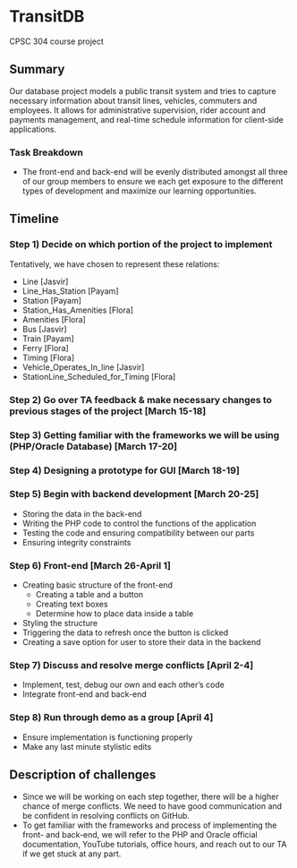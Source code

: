 # TransitDB
CPSC 304 course project

## Summary
Our database project models a public transit system and tries to capture necessary information about transit lines, vehicles, commuters and employees. It allows for administrative supervision, rider account and payments management, and real-time schedule information for client-side applications.

### Task Breakdown
* The front-end and back-end will be evenly distributed amongst all three of our group members to ensure we each get exposure to the different types of development and maximize our learning opportunities. 

## Timeline
### Step 1) Decide on which portion of the project to implement
Tentatively, we have chosen to represent these relations:
* Line [Jasvir]
* Line_Has_Station [Payam]
* Station [Payam]
* Station_Has_Amenities [Flora]
* Amenities [Flora]
* Bus [Jasvir]
* Train [Payam]
* Ferry [Flora]
* Timing [Flora]
* Vehicle_Operates_In_line [Jasvir]
* StationLine_Scheduled_for_Timing [Flora]

### Step 2) Go over TA feedback & make necessary changes to previous stages of the project [March 15-18]

### Step 3) Getting familiar with the frameworks we will be using (PHP/Oracle Database) [March 17-20]

### Step 4) Designing a prototype for GUI [March 18-19]

### Step 5) Begin with backend development [March 20-25]
* Storing the data in the back-end
* Writing the PHP code to control the functions of the application
* Testing the code and ensuring compatibility between our parts
* Ensuring integrity constraints

### Step 6) Front-end [March 26-April 1]
* Creating basic structure of the front-end
  * Creating a table and a button 
  * Creating text boxes
  * Determine how to place data inside a table
* Styling the structure
* Triggering the data to refresh once the button is clicked
* Creating a save option for user to store their data in the backend

### Step 7) Discuss and resolve merge conflicts [April 2-4]
* Implement, test, debug our own and each other’s code
* Integrate front-end and back-end

### Step 8) Run through demo as a group [April 4]
* Ensure implementation is functioning properly
* Make any last minute stylistic edits

## Description of challenges
* Since we will be working on each step together, there will be a higher chance of merge conflicts. We need to have good communication and be confident in resolving conflicts on GitHub.
* To get familiar with the frameworks and process of implementing the front- and back-end, we will refer to the PHP and Oracle official documentation, YouTube tutorials, office hours, and reach out to our TA if we get stuck at any part.
